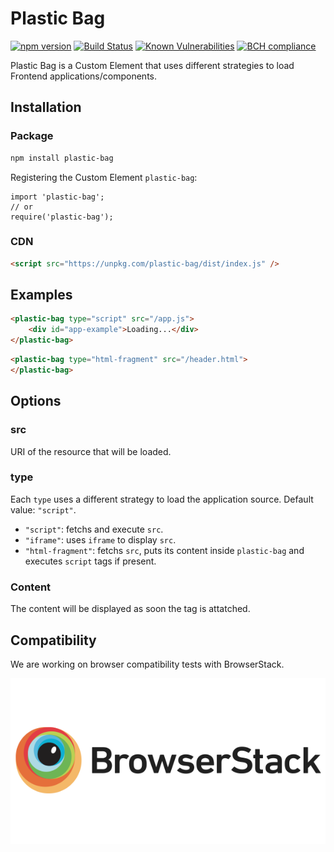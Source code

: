 # Plastic Bag

[![npm version](https://badge.fury.io/js/plastic-bag.svg)](https://badge.fury.io/js/plastic-bag)
[![Build Status](https://travis-ci.org/plastic-bag/plastic-bag.svg?branch=master)](https://travis-ci.org/plastic-bag/plastic-bag)
[![Known Vulnerabilities](https://snyk.io/test/github/plastic-bag/plastic-bag/badge.svg?targetFile=package.json)](https://snyk.io/test/github/plastic-bag/plastic-bag?targetFile=package.json)
[![BCH compliance](https://bettercodehub.com/edge/badge/plastic-bag/plastic-bag?branch=master)](https://bettercodehub.com/) 

Plastic Bag is a Custom Element that uses different strategies to load Frontend applications/components.

## Installation

### Package

```sh
npm install plastic-bag
```

Registering the Custom Element `plastic-bag`:

```
import 'plastic-bag';
// or
require('plastic-bag');
```

### CDN

```html
<script src="https://unpkg.com/plastic-bag/dist/index.js" />
```

## Examples

```html
<plastic-bag type="script" src="/app.js">
    <div id="app-example">Loading...</div>
</plastic-bag>
```

```html
<plastic-bag type="html-fragment" src="/header.html">
</plastic-bag>
```

## Options

### src

URI of the resource that will be loaded.

### type

Each `type` uses a different strategy to load the application source. Default value: `"script"`.

- `"script"`: fetchs and execute `src`.
- `"iframe"`: uses `iframe` to display `src`.
- `"html-fragment"`: fetchs `src`, puts its content inside `plastic-bag` and executes `script` tags if present.

### Content

The content will be displayed as soon the tag is attatched.

## Compatibility

We are working on browser compatibility tests with BrowserStack.

![BrowserSatck Logo](images/browserstack-logo-600x315.png)
